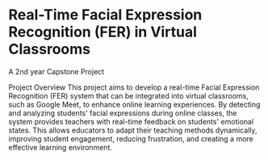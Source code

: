 # Real-Time Facial Expression Recognition (FER) in Virtual Classrooms

A 2nd year Capstone Project

Project Overview
This project aims to develop a real-time Facial Expression Recognition (FER) system that can be integrated into virtual classrooms, such as Google Meet, to enhance online learning experiences. By detecting and analyzing students' facial expressions during online classes, the system provides teachers with real-time feedback on students' emotional states. This allows educators to adapt their teaching methods dynamically, improving student engagement, reducing frustration, and creating a more effective learning environment.
